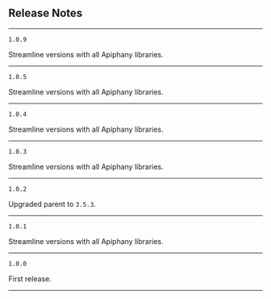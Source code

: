 ## Release Notes

---

`1.0.9`

Streamline versions with all Apiphany libraries.

---

`1.0.5`

Streamline versions with all Apiphany libraries.

---

`1.0.4`

Streamline versions with all Apiphany libraries.

---

`1.0.3`

Streamline versions with all Apiphany libraries.

---

`1.0.2`

Upgraded parent to `3.5.3`.

---

`1.0.1`

Streamline versions with all Apiphany libraries.

---

`1.0.0`

First release.

---


